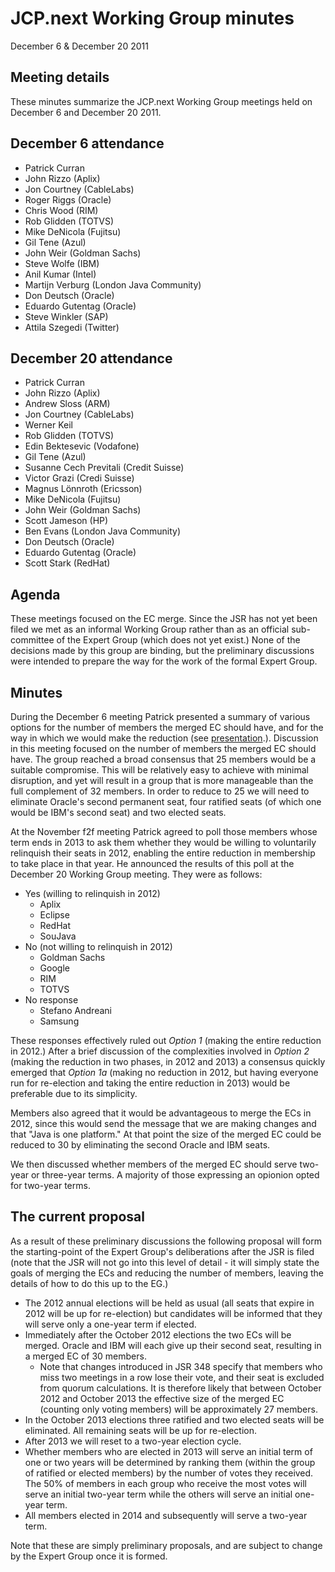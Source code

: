 # JCP.next Working Group minutes  
December 6 & December 20 2011

## Meeting details

These minutes summarize the JCP.next Working Group meetings held on December 6 and December 20 2011.

## December 6 attendance

*   Patrick Curran
*   John Rizzo (Aplix)
*   Jon Courtney (CableLabs)
*   Roger Riggs (Oracle)
*   Chris Wood (RIM)
*   Rob Glidden (TOTVS)
*   Mike DeNicola (Fujitsu)
*   Gil Tene (Azul)
*   John Weir (Goldman Sachs)
*   Steve Wolfe (IBM)
*   Anil Kumar (Intel)
*   Martijn Verburg (London Java Community)
*   Don Deutsch (Oracle)
*   Eduardo Gutentag (Oracle)
*   Steve Winkler (SAP)
*   Attila Szegedi (Twitter)

## December 20 attendance

*   Patrick Curran
*   John Rizzo (Aplix)
*   Andrew Sloss (ARM)
*   Jon Courtney (CableLabs)
*   Werner Keil
*   Rob Glidden (TOTVS)
*   Edin Bektesevic (Vodafone)
*   Gil Tene (Azul)
*   Susanne Cech Previtali (Credit Suisse)
*   Victor Grazi (Credi Suisse)
*   Magnus Lönnroth (Ericsson)
*   Mike DeNicola (Fujitsu)
*   John Weir (Goldman Sachs)
*   Scott Jameson (HP)
*   Ben Evans (London Java Community)
*   Don Deutsch (Oracle)
*   Eduardo Gutentag (Oracle)
*   Scott Stark (RedHat)

## **Agenda**

These meetings focused on the EC merge. Since the JSR has not yet been filed we met as an informal Working Group rather than as an official sub-committee of the Expert Group (which does not yet exist.) None of the decisions made by this group are binding, but the preliminary discussions were intended to prepare the way for the work of the formal Expert Group.

## Minutes

During the December 6 meeting Patrick presented a summary of various options for the number of members the merged EC should have, and for the way in which we would make the reduction (see [presentation](/files/Original%20source%20materials/EC-merge.pdf).). Discussion in this meeting focused on the number of members the merged EC should have. The group reached a broad consensus that 25 members would be a suitable compromise. This will be relatively easy to achieve with minimal disruption, and yet will result in a group that is more manageable than the full complement of 32 members. In order to reduce to 25 we will need to eliminate Oracle's second permanent seat, four ratified seats (of which one would be IBM's second seat) and two elected seats.

At the November f2f meeting Patrick agreed to poll those members whose term ends in 2013 to ask them whether they would be willing to voluntarily relinquish their seats in 2012, enabling the entire reduction in membership to take place in that year. He announced the results of this poll at the December 20 Working Group meeting. They were as follows:

*   Yes (willing to relinquish in 2012)
    *   Aplix
    *   Eclipse
    *   RedHat
    *   SouJava
*   No (not willing to relinquish in 2012)
    *   Goldman Sachs
    *   Google
    *   RIM
    *   TOTVS
*   No response
    *   Stefano Andreani
    *   Samsung

These responses effectively ruled out _Option 1_ (making the entire reduction in 2012.) After a brief discussion of the complexities involved in _Option 2_ (making the reduction in two phases, in 2012 and 2013) a consensus quickly emerged that _Option 1a_ (making no reduction in 2012, but having everyone run for re-election and taking the entire reduction in 2013) would be preferable due to its simplicity.

Members also agreed that it would be advantageous to merge the ECs in 2012, since this would send the message that we are making changes and that "Java is one platform." At that point the size of the merged EC could be reduced to 30 by eliminating the second Oracle and IBM seats.

We then discussed whether members of the merged EC should serve two-year or three-year terms. A majority of those expressing an opionion opted for two-year terms.

## The current proposal

As a result of these preliminary discussions the following proposal will form the starting-point of the Expert Group's deliberations after the JSR is filed (note that the JSR will not go into this level of detail - it will simply state the goals of merging the ECs and reducing the number of members, leaving the details of how to do this up to the EG.)

*   The 2012 annual elections will be held as usual (all seats that expire in 2012 will be up for re-election) but candidates will be informed that they will serve only a one-year term if elected.
*   Immediately after the October 2012 elections the two ECs will be merged. Oracle and IBM will each give up their second seat, resulting in a merged EC of 30 members.
    *   Note that changes introduced in JSR 348 specify that members who miss two meetings in a row lose their vote, and their seat is excluded from quorum calculations. It is therefore likely that between October 2012 and October 2013 the effective size of the merged EC (counting only voting members) will be approximately 27 members.
*   In the October 2013 elections three ratified and two elected seats will be eliminated. All remaining seats will be up for re-election.
*   After 2013 we will reset to a two-year election cycle.
*   Whether members who are elected in 2013 will serve an initial term of one or two years will be determined by ranking them (within the group of ratified or elected members) by the number of votes they received. The 50% of members in each group who receive the most votes will serve an initial two-year term while the others will serve an initial one-year term.
*   All members elected in 2014 and subsequently will serve a two-year term.

Note that these are simply preliminary proposals, and are subject to change by the Expert Group once it is formed.